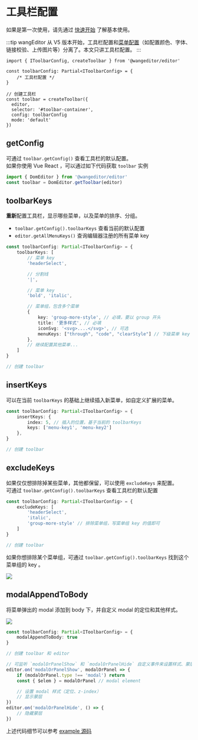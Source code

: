 # 工具栏配置

如果是第一次使用，请先通过 [快速开始](/v5/getting-started.html) 了解基本使用。

:::tip
wangEditor 从 V5 版本开始，工具栏配置和[菜单配置](/v5/menu-config.html)（如配置颜色、字体、链接校验、上传图片等）分离了。本文只讲工具栏配置。
:::

```ts{4}
import { IToolbarConfig, createToolbar } from '@wangeditor/editor'

const toolbarConfig: Partial<IToolbarConfig> = {
    /* 工具栏配置 */
}

// 创建工具栏
const toolbar = createToolbar({
  editor,
  selector: '#toolbar-container',
  config: toolbarConfig
  mode: 'default'
})
```

## getConfig

可通过 `toolbar.getConfig()` 查看工具栏的默认配置。<br>
如果你使用 Vue React ，可以通过如下代码获取 `toolbar` 实例

```ts
import { DomEditor } from '@wangeditor/editor'
const toolbar = DomEditor.getToolbar(editor)
```

## toolbarKeys

**重新**配置工具栏，显示哪些菜单，以及菜单的排序、分组。

- `toolbar.getConfig().toolbarKeys` 查看当前的默认配置
- `editor.getAllMenuKeys()` 查询编辑器注册的所有菜单 key

```ts
const toolbarConfig: Partial<IToolbarConfig> = {
    toolbarKeys: [
        // 菜单 key
        'headerSelect',

        // 分割线
        '|',

        // 菜单 key
        'bold', 'italic',

        // 菜单组，包含多个菜单
        {
            key: 'group-more-style', // 必填，要以 group 开头
            title: '更多样式', // 必填
            iconSvg: '<svg>....</svg>', // 可选
            menuKeys: ["through", "code", "clearStyle"] // 下级菜单 key ，必填
        },
        // 继续配置其他菜单...
    ]
}

// 创建 toolbar
```

## insertKeys

可以在当前 `toolbarKeys` 的基础上继续插入新菜单，如自定义扩展的菜单。

```ts
const toolbarConfig: Partial<IToolbarConfig> = {
    insertKeys: {
        index: 5, // 插入的位置，基于当前的 toolbarKeys
        keys: ['menu-key1', 'menu-key2']
    },
}

// 创建 toolbar
```

## excludeKeys

如果仅仅想排除掉某些菜单，其他都保留，可以使用 `excludeKeys` 来配置。<br>
可通过 `toolbar.getConfig().toolbarKeys` 查看工具栏的默认配置

```ts
const toolbarConfig: Partial<IToolbarConfig> = {
    excludeKeys: [
        'headerSelect',
        'italic',
        'group-more-style' // 排除菜单组，写菜单组 key 的值即可
    ]
}

// 创建 toolbar
```

如果你想排除某个菜单组，可通过 `toolbar.getConfig().toolbarKeys` 找到这个菜单组的 key 。

![](/image/exclude-group.png)

## modalAppendToBody

将菜单弹出的 modal 添加到 body 下，并自定义 modal 的定位和其他样式。

![](/image/modal-appendTo-body.png)

```ts
const toolbarConfig: Partial<IToolbarConfig> = {
    modalAppendToBody: true
}

// 创建 toolbar 和 editor

// 可监听 `modalOrPanelShow` 和 `modalOrPanelHide` 自定义事件来设置样式、蒙层
editor.on('modalOrPanelShow', modalOrPanel => {
    if (modalOrPanel.type !== 'modal') return
    const { $elem } = modalOrPanel // modal element

    // 设置 modal 样式（定位、z-index）
    // 显示蒙层
})
editor.on('modalOrPanelHide', () => {
    // 隐藏蒙层
})
```

上述代码细节可以参考 [example 源码](https://github.com/wangeditor-team/wangEditor/blob/master/packages/editor/examples/modal-appendTo-body.html)
